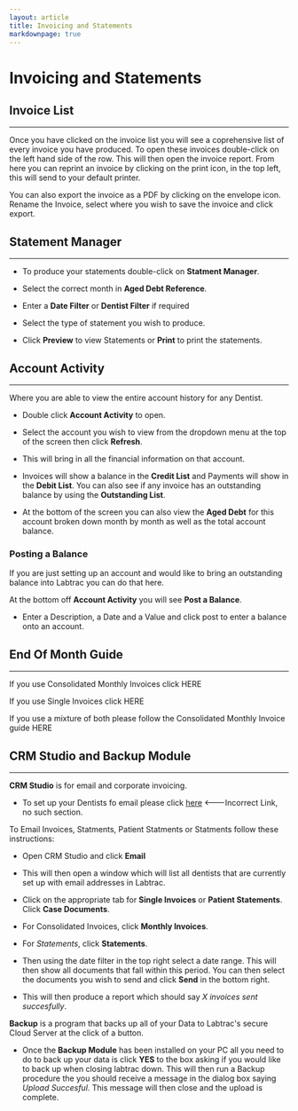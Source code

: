 ```yaml
---
layout: article
title: Invoicing and Statements
markdownpage: true
---
```

# Invoicing and Statements

<a class="offset" name="3.1"></a>

## Invoice List
***

Once you have clicked on the invoice list you will see a coprehensive list of every invoice you have produced. To open these invoices double-click on the left hand side of the row. This will then open the invoice report. From here you can reprint an invoice by clicking on the print icon, in the top left, this will send to your default printer.

You can also export the invoice as a PDF by clicking on the envelope icon. Rename the Invoice, select where you wish to save the invoice and click export.

<a class="offset" name="3.2"></a>


## Statement Manager

***

+ To produce your statements double-click on **Statment Manager**. 

+ Select the correct month in **Aged Debt Reference**.

+ Enter a **Date Filter** or **Dentist Filter** if required

+ Select the type of statement you wish to produce.

+ Click **Preview** to view Statements or **Print** to print the statements.

	
<a class="offset" name="3.4"></a>

## Account Activity
***

Where you are able to view the entire account history for any Dentist.

+ Double click **Account Activity** to open.

+ Select the account you wish to view from the dropdown menu at the top of the screen then click **Refresh**.

+ This will bring in all the financial information on that account.

+ Invoices will show a balance in the **Credit List** and Payments will show in the **Debit List**. You can also see if any invoice has an outstanding balance by using the **Outstanding List**.

+ At the bottom of the screen you can also view the **Aged Debt** for this account broken down month by month as well as the total account balance.

### Posting a Balance

If you are just setting up an account and would like to bring an outstanding balance into Labtrac you can do that here.

At the bottom off **Account Activity** you will see **Post a Balance**.

+ Enter a Description, a Date and a Value and click post to enter a balance onto an account.


<a class="offset" name="3.5"></a>

## End Of Month Guide

***

If you use Consolidated Monthly Invoices click HERE

If you use Single Invoices click HERE

If you use a mixture of both please follow the Consolidated Monthly Invoice guide HERE

<a class="offset" name="3.6"></a>

## CRM Studio and Backup Module 

***

**CRM Studio**  is for email and corporate invoicing. 

+ To set up your Dentists fo email please click [here](#1.1) <---Incorrect Link, no such section.

To Email Invoices, Statments, Patient Statments or Statments follow these instructions:

+ Open CRM Studio and click **Email**

+ This will then open a window which will list all dentists that are currently set up with email addresses in Labtrac.

+ Click on the appropriate tab for **Single Invoices** or **Patient Statements**. Click **Case Documents**.

+ For Consolidated Invoices, click **Monthly Invoices**.

+ For *Statements*, click **Statements**.

+ Then using the date filter in the top right select a date range. This will then show all documents that fall within this period. You can then select the documents you wish to send and click **Send** in the bottom right.

+ This will then produce a report which should say *X invoices sent succesfully*.

**Backup** is a program that backs up all of your Data to Labtrac's secure Cloud Server at the click of a button.

+ Once the **Backup Module** has been installed on your PC all you need to do to back up your data is click **YES** to the box asking if you would like to back up when closing labtrac down. This will then run a Backup procedure the you should receive a message in the dialog box saying *Upload Succesful*. This message will then close and the upload is complete.
